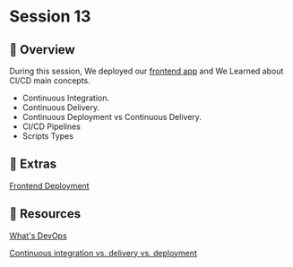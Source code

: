 # Session 13

## 📖 Overview

During this session, We deployed our [frontend app](./frontend/) and We Learned about CI/CD main concepts.

- Continuous Integration.
- Continuous Delivery.
- Continuous Deployment vs Continuous Delivery.
- CI/CD Pipelines
- Scripts Types

## 🔗 Extras

[Frontend Deployment](./S3.md)

## 🔗 Resources

[What's DevOps](https://www.atlassian.com/devops)

[Continuous integration vs. delivery vs. deployment](https://www.atlassian.com/continuous-delivery/principles/continuous-integration-vs-delivery-vs-deployment)
